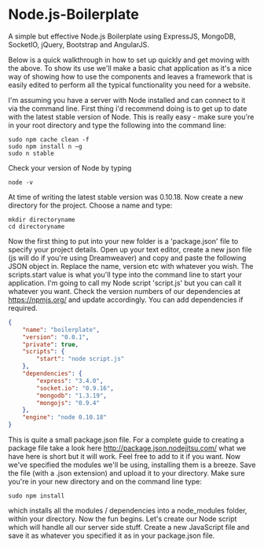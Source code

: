 Node.js-Boilerplate
===================

A simple but effective Node.js Boilerplate using ExpressJS, MongoDB, SocketIO, jQuery, Bootstrap and AngularJS. 

Below is a quick walkthrough in how to set up quickly and get moving with the above. To show its use we'll make a basic chat application as it's a nice way of showing how to use the components and leaves a framework that is easily edited to perform all the typical functionality you need for a website.


I'm assuming you have a server with Node installed and can connect to it via the command line. First thing i'd recommend doing is to get up to date with the latest stable version of Node. This is really easy - make sure you're in your root directory and type the following into the command line:

`````
sudo npm cache clean -f
sudo npm install n –g
sudo n stable 
`````

Check your version of Node by typing

`````
node -v
`````

At time of writing the latest stable version was 0.10.18. Now create a new directory for the project. Choose a name and type:

`````
mkdir directoryname
cd directoryname
`````

Now the first thing to put into your new folder is a 'package.json' file to specify your project details. Open up your text editor, create a new json file (js will do if you're using Dreamweaver) and copy and paste the following JSON object in. Replace the name, version etc with whatever you wish. The scripts.start value is what you'll type into the command line to start your application. I'm going to call my Node script 'script.js' but you can call it whatever you want. Check the version numbers of our dependencies at https://npmjs.org/ and update accordingly. You can add dependencies if required.

`````json
{
    "name": "boilerplate",
    "version": "0.0.1",
    "private": true,
    "scripts": {
        "start": "node script.js"
    },
    "dependencies": {
		"express": "3.4.0",
		"socket.io": "0.9.16",
		"mongodb": "1.3.19",
		"mongojs": "0.9.4"
    },
    "engine": "node 0.10.18"
}
`````

This is quite a small package.json file. For a complete guide to creating a package file take a look here http://package.json.nodejitsu.com/ what we have here is short but it will work. Feel free to add to it if you want. Now we've specified the modules we'll be using, installing them is a breeze. Save the file (with a .json extension) and upload it to your directory. Make sure you're in your new directory and on the command line type:

`````
sudo npm install
`````

which installs all the modules / dependencies into a node_modules folder, within your directory. Now the fun begins. Let's create our Node script which will handle all our server side stuff. Create a new JavaScript file and save it as whatever you specified it as in your package.json file.   

